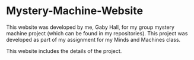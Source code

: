 # Mystery-Machine-Website

This website was developed by me, Gaby Hall, for my group mystery machine project (which can be found in my repositories). 
This project was developed as part of my assignment for my Minds and Machines class. 

This website includes the details of the project. 

